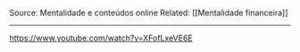 Source: Mentalidade e conteúdos online
Related: [[Mentalidade financeira]]

---
https://www.youtube.com/watch?v=XFofLxeVE6E
